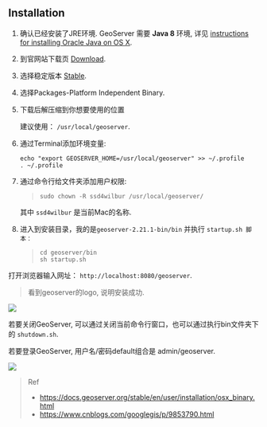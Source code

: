 ## Installation

1.  确认已经安装了JRE环境. GeoServer 需要 **Java 8** 环境, 详见 [instructions for installing Oracle Java on OS X](http://java.com/en/download/faq/java_mac.xml).
    
2.  到官网站下载页 [Download](http://geoserver.org/download).
    
3.  选择稳定版本 [Stable](http://geoserver.org/release/stable).
    
4.  选择Packages-Platform Independent Binary.
    
5.  下载后解压缩到你想要使用的位置
    
    建议使用： `/usr/local/geoserver`.
    
6.  通过Terminal添加环境变量:
    
    ```
    echo "export GEOSERVER_HOME=/usr/local/geoserver" >> ~/.profile
    . ~/.profile
    ```
    
7.  通过命令行给文件夹添加用户权限:
    
    > ```
    > sudo chown -R ssd4wilbur /usr/local/geoserver/
    > 
    > ```
    
    其中 `ssd4wilbur` 是当前Mac的名称.
    
8.  进入到安装目录，我的是`geoserver-2.21.1-bin/bin` 并执行 `startup.sh 脚本：`
    
    > ```
    > cd geoserver/bin
    > sh startup.sh
    > ```
    > 

打开浏览器输入网址： `http://localhost:8080/geoserver`.

> 看到geoserver的logo, 说明安装成功.

![](https://tva1.sinaimg.cn/large/e6c9d24ely1h6kdzn5uebj20z40lmtbl.jpg)

若要关闭GeoServer, 可以通过关闭当前命令行窗口，也可以通过执行bin文件夹下的 `shutdown.sh`.

若要登录GeoServer, 用户名/密码default组合是 admin/geoserver.

![](https://tva1.sinaimg.cn/large/e6c9d24ely1h6kdwmxzjej20z40lmtbl.jpg)

> Ref 
>
> - https://docs.geoserver.org/stable/en/user/installation/osx_binary.html
> - https://www.cnblogs.com/googlegis/p/9853790.html

